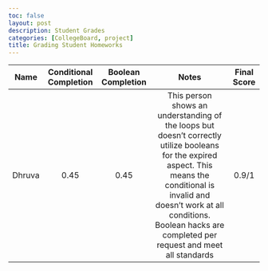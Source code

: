 ```yaml
---
toc: false
layout: post
description: Student Grades
categories: [CollegeBoard, project]
title: Grading Student Homeworks
---
```

| Name | Conditional Completion | Boolean Completion | Notes | Final Score |
|:----:|:----------------------:|:------------------:|:-----:|:-----------:|
|Dhruva| 0.45| 0.45| This person shows an understanding of the loops but doesn’t correctly utilize booleans for the expired aspect. This means the conditional is invalid and doesn’t work at all conditions. Boolean hacks are completed per request and meet all standards| 0.9/1|
